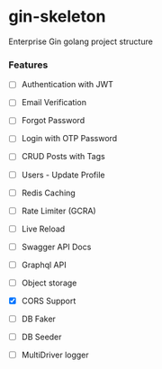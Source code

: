 # gin-skeleton
 
Enterprise Gin golang project structure  


### Features


- [ ] Authentication with JWT
- [ ] Email Verification
- [ ] Forgot Password
- [ ] Login with OTP Password
- [ ] CRUD Posts with Tags
- [ ] Users - Update Profile 
- [ ] Redis Caching 
- [ ] Rate Limiter (GCRA) 
- [ ] Live Reload 
- [ ] Swagger API Docs 
- [ ] Graphql API 
- [ ] Object storage 
- [x] CORS Support
- [ ] DB Faker
- [ ] DB Seeder
- [ ] MultiDriver logger


